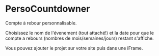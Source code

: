 # PersoCountdowner
Compte à rebour personnalisable.

Choisissez le nom de l'évenement (tout attaché!) et la date pour que le compte a rebours (nombres de mois/semaines/jours) restant s'affiche. 


Vous pouvez ajouter le projet sur votre site puis dans une iFrame.
